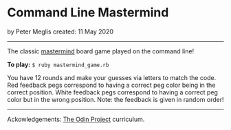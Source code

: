 # Command Line Mastermind

by Peter Meglis
created: 11 May 2020

---

The classic [mastermind](https://en.wikipedia.org/wiki/Mastermind_(board_game)) board game played on the command line!

**To play:**
`$ ruby mastermind_game.rb`

You have 12 rounds and make your guesses via letters to match the code. Red feedback pegs correspond to having a 
correct peg color being in the correct position. White feedback pegs correspond to having a correct peg color but 
in the wrong position. Note: the feedback is given in random order!

---

Ackowledgements: [The Odin Project](https://www.theodinproject.com/courses/ruby-programming/lessons/oop) curriculum.
